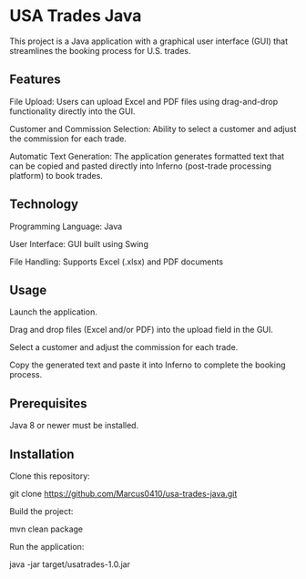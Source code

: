 # USA Trades Java

This project is a Java application with a graphical user interface (GUI)
that streamlines the booking process for U.S. trades.

## Features

File Upload: Users can upload Excel and PDF files using drag-and-drop
functionality directly into the GUI.

Customer and Commission Selection: Ability to select a customer and
adjust the commission for each trade.

Automatic Text Generation: The application generates formatted text that can be copied and pasted directly into Inferno (post-trade processing platform) to book trades.

## Technology

Programming Language: Java

User Interface: GUI built using Swing

File Handling: Supports Excel (.xlsx) and PDF documents

## Usage

Launch the application.

Drag and drop files (Excel and/or PDF) into the upload field in the GUI.

Select a customer and adjust the commission for each trade.

Copy the generated text and paste it into Inferno to complete the booking process.

## Prerequisites

Java 8 or newer must be installed.

## Installation

Clone this repository:

git clone https://github.com/Marcus0410/usa-trades-java.git

Build the project:

mvn clean package

Run the application:

java -jar target/usatrades-1.0.jar
